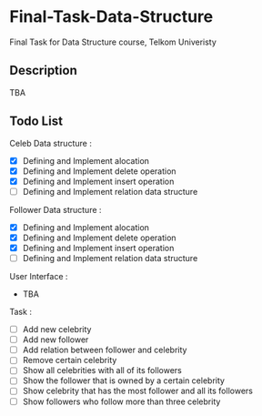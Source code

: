 # Final-Task-Data-Structure

Final Task for Data Structure course, Telkom Univeristy

## Description

TBA

## Todo List

Celeb Data structure :

* [x] Defining and Implement alocation
* [x] Defining and Implement delete operation
* [x] Defining and Implement insert operation
* [ ] Defining and Implement relation data structure

Follower Data structure :

* [x] Defining and Implement alocation
* [x] Defining and Implement delete operation
* [x] Defining and Implement insert operation
* [ ] Defining and Implement relation data structure

User Interface :

* TBA

Task :

* [ ] Add new celebrity
* [ ] Add new follower
* [ ] Add relation between follower and celebrity
* [ ] Remove certain celebrity
* [ ] Show all celebrities with all of its followers
* [ ] Show the follower that is owned by a certain celebrity
* [ ] Show celebrity that has the most follower and all its followers
* [ ] Show followers who follow more than three celebrity
